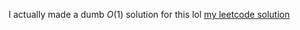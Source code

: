 I actually made a dumb $O(1)$ solution for this lol [my leetcode solution](https://leetcode.com/problems/min-stack/solutions/3379596/solving-minstack-using-stack/)
